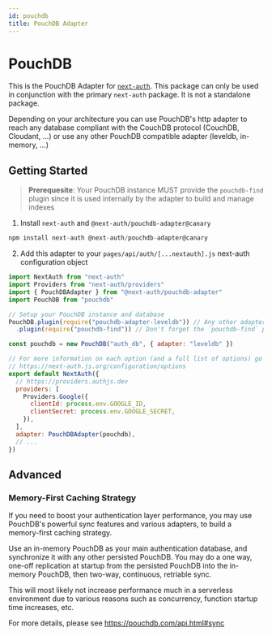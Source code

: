 ```yaml
---
id: pouchdb
title: PouchDB Adapter
---
```


# PouchDB

This is the PouchDB Adapter for [`next-auth`](https://next-auth.js.org). This package can only be used in conjunction with the primary `next-auth` package. It is not a standalone package.

Depending on your architecture you can use PouchDB's http adapter to reach any database compliant with the CouchDB protocol (CouchDB, Cloudant, ...) or use any other PouchDB compatible adapter (leveldb, in-memory, ...)

## Getting Started

> **Prerequesite**: Your PouchDB instance MUST provide the `pouchdb-find` plugin since it is used internally by the adapter to build and manage indexes

1. Install `next-auth` and `@next-auth/pouchdb-adapter@canary`

```js
npm install next-auth @next-auth/pouchdb-adapter@canary
```

2. Add this adapter to your `pages/api/auth/[...nextauth].js` next-auth configuration object

```javascript title="pages/api/auth/[...nextauth].js"
import NextAuth from "next-auth"
import Providers from "next-auth/providers"
import { PouchDBAdapter } from "@next-auth/pouchdb-adapter"
import PouchDB from "pouchdb"

// Setup your PouchDB instance and database
PouchDB.plugin(require("pouchdb-adapter-leveldb")) // Any other adapter
  .plugin(require("pouchdb-find")) // Don't forget the `pouchdb-find` plugin

const pouchdb = new PouchDB("auth_db", { adapter: "leveldb" })

// For more information on each option (and a full list of options) go to
// https://next-auth.js.org/configuration/options
export default NextAuth({
  // https://providers.authjs.dev
  providers: [
    Providers.Google({
      clientId: process.env.GOOGLE_ID,
      clientSecret: process.env.GOOGLE_SECRET,
    }),
  ],
  adapter: PouchDBAdapter(pouchdb),
  // ...
})
```

## Advanced

### Memory-First Caching Strategy

If you need to boost your authentication layer performance, you may use PouchDB's powerful sync features and various adapters, to build a memory-first caching strategy.

Use an in-memory PouchDB as your main authentication database, and synchronize it with any other persisted PouchDB. You may do a one way, one-off replication at startup from the persisted PouchDB into the in-memory PouchDB, then two-way, continuous, retriable sync.

This will most likely not increase performance much in a serverless environment due to various reasons such as concurrency, function startup time increases, etc.

For more details, please see https://pouchdb.com/api.html#sync
